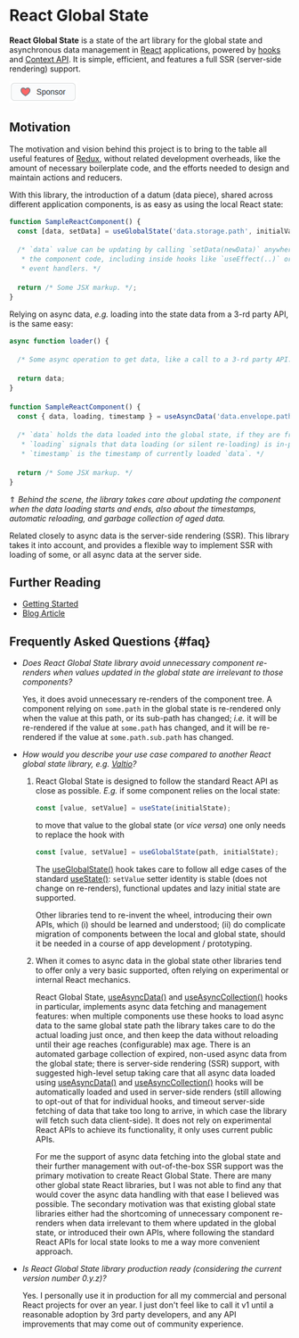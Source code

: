 # React Global State

**React Global State** is a state of the art library for the global state and
asynchronous data management in [React] applications, powered by [hooks] and
[Context API]. It is simple, efficient, and features a full SSR (server-side
rendering) support.

[![Sponsor](../../static/img/sponsor.png)](https://github.com/sponsors/birdofpreyru)

## Motivation

The motivation and vision behind this project is to bring to the table all
useful features of [Redux], without related development overheads, like
the amount of necessary boilerplate code, and the efforts needed to design
and maintain actions and reducers.

With this library, the introduction of a datum (data piece), shared across
different application components, is as easy as using the local React state:


```jsx
function SampleReactComponent() {
  const [data, setData] = useGlobalState('data.storage.path', initialValue);

  /* `data` value can be updating by calling `setData(newData)` anywhere inside
   * the component code, including inside hooks like `useEffect(..)` or some
   * event handlers. */

  return /* Some JSX markup. */;
}
```

Relying on async data, _e.g._ loading into the state data from a 3-rd party API,
is the same easy:

```jsx
async function loader() {

  /* Some async operation to get data, like a call to a 3-rd party API. */

  return data;
}

function SampleReactComponent() {
  const { data, loading, timestamp } = useAsyncData('data.envelope.path', loader);

  /* `data` holds the data loaded into the global state, if they are fresh enough;
   * `loading` signals that data loading (or silent re-loading) is in-progress;
   * `timestamp` is the timestamp of currently loaded `data`. */

  return /* Some JSX markup. */
}
```
&uArr; _Behind the scene, the library takes care about updating the component
when the data loading starts and ends, also about the timestamps, automatic
reloading, and garbage collection of aged data._

Related closely to async data is the server-side rendering (SSR). This library
takes it into account, and provides a flexible way to implement SSR with loading
of some, or all async data at the server side.

## Further Reading
- [Getting Started](/docs/tutorials/getting-started)
- [Blog Article](https://dr.pogodin.studio/dev-blog/the-global-state-in-react-designed-right)

## Frequently Asked Questions {#faq}

- _Does React Global State library avoid unnecessary component re-renders when values updated in the global state are irrelevant to those components?_

  Yes, it does avoid unnecessary re-renders of the component tree. A component
  relying on `some.path` in the global state is re-rendered only when the value
  at this path, or its sub-path has changed; _i.e._ it will be re-rendered if
  the value at `some.path` has changed, and it will be re-rendered if the value
  at `some.path.sub.path` has changed.

- _How would you describe your use case compared to another React global state library, e.g. [Valtio](https://www.npmjs.com/package/valtio)?_

  1.  React Global State is designed to follow the standard React API as close
      as possible. _E.g._ if some component relies on the local state:
      ```jsx
      const [value, setValue] = useState(initialState);
      ```
      to move that value to the global state (or _vice versa_) one only needs to
      replace the hook with
      ```jsx
      const [value, setValue] = useGlobalState(path, initialState);
      ```
      The [useGlobalState()] hook takes care to follow all edge cases of the
      standard [useState()]: `setValue` setter identity is stable (does not
      change on re-renders), functional updates and lazy initial state are
      supported.

      Other libraries tend to re-invent the wheel, introducing their own APIs,
      which (i) should be learned and understood; (ii) do complicate migration
      of components between the local and global state, should it be needed in
      a course of app development / prototyping.

  2.  When it comes to async data in the global state other libraries tend to
      offer only a very basic supported, often relying on experimental or internal
      React mechanics.

      React Global State, [useAsyncData()] and [useAsyncCollection()] hooks in
      particular, implements async data fetching and management features: when
      multiple components use these hooks to load async data to the same global
      state path the library takes care to do the actual loading just once, and
      then keep the data without reloading until their age reaches (configurable)
      max age. There is an automated garbage collection of expired, non-used
      async data from the global state; there is server-side rendering (SSR)
      support, with suggested high-level setup taking care that all async data
      loaded using [useAsyncData()] and [useAsyncCollection()] hooks will be
      automatically loaded and used in server-side renders (still allowing to
      opt-out of that for individual hooks, and timeout server-side fetching of
      data that take too long to arrive, in which case the library will fetch
      such data client-side). It does not rely on experimental React APIs to
      achieve its functionality, it only uses current public APIs.

      For me the support of async data fetching into the global state and their
      further management with out-of-the-box SSR support was the primary
      motivation to create React Global State. There are many other global state
      React libraries, but I was not able to find any that would cover the async
      data handling with that ease I believed was possible. The secondary
      motivation was that existing global state libraries either had
      the shortcoming of unnecessary component re-renders when data irrelevant
      to them where updated in the global state, or introduced their
      own APIs, where following the standard React APIs for local state looks
      to me a way more convenient approach.

- _Is React Global State library production ready (considering the current version number 0.y.z)?_

  Yes. I personally use it in production for all my commercial and personal
  React projects for over an year. I just don't feel like to call it v1 until
  a reasonable adoption by 3rd party developers, and any API improvements that
  may come out of community experience.

[Context API]: https://reactjs.org/docs/context.html
[functional updates]: https://reactjs.org/docs/hooks-reference.html#functional-updates
[Hooks]: https://reactjs.org/docs/hooks-intro.html
[lazy initial state]: https://reactjs.org/docs/hooks-reference.html#functional-updates
[React]: https://reactjs.orgs
[Redux]: https://redux.js.org
[useAsyncCollection()]: /docs/api/hooks/useasynccollection
[useAsyncData()]: /docs/api/hooks/useasyncdata
[useGlobalState()]: /docs/api/hooks/useglobalstate
[useState()]: https://reactjs.org/docs/hooks-reference.html#usestate
